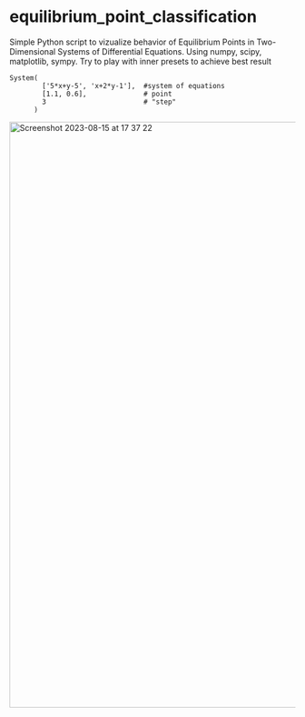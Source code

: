 # equilibrium_point_classification

Simple Python script to vizualize behavior of Equilibrium Points in Two-Dimensional Systems of Differential Equations.
Using numpy, scipy, matplotlib, sympy.
Try to play with inner presets to achieve best result


```
System( 
        ['5*x+y-5', 'x+2*y-1'],  #system of equations
        [1.1, 0.6],              # point
        3                        # "step"
      )
```


<img width="1030" alt="Screenshot 2023-08-15 at 17 37 22" src="https://github.com/vilgeforc5/equilibrium_point_classification/assets/57109127/8dd3e5ca-f2c9-4273-a173-504a31385fdf">
